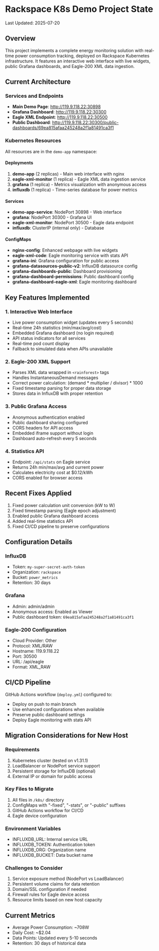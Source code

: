 # Rackspace K8s Demo Project State
Last Updated: 2025-07-20

## Overview
This project implements a complete energy monitoring solution with real-time power consumption tracking, deployed on Rackspace Kubernetes infrastructure. It features an interactive web interface with live widgets, public Grafana dashboards, and Eagle-200 XML data ingestion.

## Current Architecture

### Services and Endpoints
- **Main Demo Page**: http://119.9.118.22:30898
- **Grafana Dashboard**: http://119.9.118.22:30300
- **Eagle XML Endpoint**: http://119.9.118.22:30500
- **Public Dashboard**: http://119.9.118.22:30300/public-dashboards/69ea815afaa245248a2f1a81491ca3f1

### Kubernetes Resources
All resources are in the `demo-app` namespace:

#### Deployments
1. **demo-app** (2 replicas) - Main web interface with nginx
2. **eagle-xml-monitor** (1 replica) - Eagle XML data ingestion service
3. **grafana** (1 replica) - Metrics visualization with anonymous access
4. **influxdb** (1 replica) - Time-series database for power metrics

#### Services
- **demo-app-service**: NodePort 30898 - Web interface
- **grafana**: NodePort 30300 - Grafana UI
- **eagle-xml-monitor**: NodePort 30500 - Eagle data endpoint
- **influxdb**: ClusterIP (internal only) - Database

#### ConfigMaps
- **nginx-config**: Enhanced webpage with live widgets
- **eagle-xml-code**: Eagle monitoring service with stats API
- **grafana-ini**: Grafana configuration for public access
- **grafana-datasources-public-v2**: InfluxDB datasource config
- **grafana-dashboards-public**: Dashboard provisioning
- **grafana-dashboard-permissions**: Public dashboard config
- **grafana-dashboard-eagle-xml**: Eagle monitoring dashboard

## Key Features Implemented

### 1. Interactive Web Interface
- Live power consumption widget (updates every 5 seconds)
- Real-time 24h statistics (min/max/avg/cost)
- Embedded Grafana dashboard (no login required)
- API status indicators for all services
- Real-time pod count display
- Fallback to simulated data when APIs unavailable

### 2. Eagle-200 XML Support
- Parses XML data wrapped in `<rainforest>` tags
- Handles InstantaneousDemand messages
- Correct power calculation: (demand * multiplier / divisor) * 1000
- Fixed timestamp parsing for proper data storage
- Stores data in InfluxDB with proper retention

### 3. Public Grafana Access
- Anonymous authentication enabled
- Public dashboard sharing configured
- CORS headers for API access
- Embedded iframe support without login
- Dashboard auto-refresh every 5 seconds

### 4. Statistics API
- Endpoint: `/api/stats` on Eagle service
- Returns 24h min/max/avg and current power
- Calculates electricity cost at $0.12/kWh
- CORS enabled for browser access

## Recent Fixes Applied
1. Fixed power calculation unit conversion (kW to W)
2. Fixed timestamp parsing (Eagle epoch adjustment)
3. Enabled public Grafana dashboard access
4. Added real-time statistics API
5. Fixed CI/CD pipeline to preserve configurations

## Configuration Details

### InfluxDB
- Token: `my-super-secret-auth-token`
- Organization: `rackspace`
- Bucket: `power_metrics`
- Retention: 30 days

### Grafana
- Admin: admin/admin
- Anonymous access: Enabled as Viewer
- Public dashboard token: `69ea815afaa245248a2f1a81491ca3f1`

### Eagle-200 Configuration
- Cloud Provider: Other
- Protocol: XML/RAW
- Hostname: 119.9.118.22
- Port: 30500
- URL: /api/eagle
- Format: XML_RAW

## CI/CD Pipeline
GitHub Actions workflow (`deploy.yml`) configured to:
- Deploy on push to main branch
- Use enhanced configurations when available
- Preserve public dashboard settings
- Deploy Eagle monitoring with stats API

## Migration Considerations for New Host

### Requirements
1. Kubernetes cluster (tested on v1.31.1)
2. LoadBalancer or NodePort service support
3. Persistent storage for InfluxDB (optional)
4. External IP or domain for public access

### Key Files to Migrate
1. All files in `/k8s/` directory
2. ConfigMaps with "-fixed", "-stats", or "-public" suffixes
3. GitHub Actions workflow for CI/CD
4. Eagle device configuration

### Environment Variables
- INFLUXDB_URL: Internal service URL
- INFLUXDB_TOKEN: Authentication token
- INFLUXDB_ORG: Organization name
- INFLUXDB_BUCKET: Data bucket name

### Challenges to Consider
1. Service exposure method (NodePort vs LoadBalancer)
2. Persistent volume claims for data retention
3. Domain/SSL configuration if needed
4. Firewall rules for Eagle device access
5. Resource limits based on new host capacity

## Current Metrics
- Average Power Consumption: ~708W
- Daily Cost: ~$2.04
- Data Points: Updated every 5-10 seconds
- Retention: 30 days of historical data